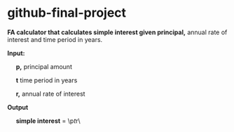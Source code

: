# github-final-project
**FA calculator that calculates simple interest given principal,** annual rate of interest and time period in years.

**Input:**

&nbsp; &nbsp;&nbsp; **p,** principal amount

&nbsp; &nbsp;&nbsp; **t** time period in years

&nbsp; &nbsp;&nbsp; **r,** annual rate of interest

**Output**

&nbsp; &nbsp;&nbsp; **simple interest**  = \p*t*r\
